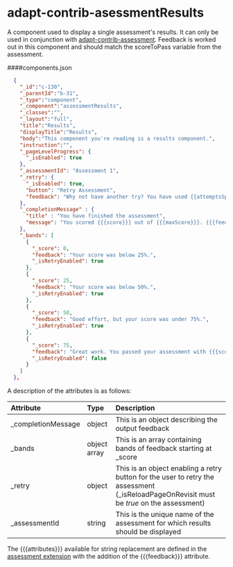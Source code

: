 adapt-contrib-asessmentResults
==============================

A component used to display a single assessment's results. It can only be used in conjunction with [adapt-contrib-assessment](https://github.com/adaptlearning/adapt-contrib-assessment). Feedback is worked out in this component and should match the scoreToPass variable from the assessment.




####components.json

```json
  {
    "_id":"c-130",
    "_parentId":"b-31",
    "_type":"component",
    "_component":"assessmentResults",
    "_classes":"",
    "_layout":"full",
    "title":"Results",
    "displayTitle":"Results",
    "body":"This component you're reading is a results component.",
    "instruction":"",
    "_pageLevelProgress": {
      "_isEnabled": true
    },
    "_assessmentId": "Assessment 1",
    "_retry": {
      "_isEnabled": true,
      "button": "Retry Assessment",
      "feedback": "Why not have another try? You have used {{attemptsSpent}} of {{attempts}} attempt(s), which means you have {{attemptsLeft}} attempt(s) remaining."
    },
    "_completionMessage" : {
      "title" : "You have finished the assessment",
      "message": "You scored {{{score}}} out of {{{maxScore}}}. {{{feedback}}}"
    },
    "_bands": [
      {
        "_score": 0,
        "feedback": "Your score was below 25%.",
        "_isRetryEnabled": true
      },
      {
        "_score": 25,
        "feedback": "Your score was below 50%.",
        "_isRetryEnabled": true
      },
      {
        "_score": 50,
        "feedback": "Good effort, but your score was under 75%.",
        "_isRetryEnabled": true
      },
      {
        "_score": 75,
        "feedback": "Great work. You passed your assessment with {{{scoreAsPercent}}}%.",
        "_isRetryEnabled": false
      }
    ]
  },
```

A description of the attributes is as follows:

| Attribute                 | Type         | Description|
| :-------------------------|:-------------|:-----|
| _completionMessage        | object       | This is an object describing the output feedback |
| _bands                    | object array | This is an array containing bands of feedback starting at _score |
| _retry                    | object       | This is an object enabling a retry button for the user to retry the assessment (_isReloadPageOnRevisit must be *true* on the assessment) |
| _assessmentId             | string       | This is the unique name of the assessment for which results should be displayed |


The {{{attributes}}} available for string replacement are defined in the [assessment extension](https://github.com/adaptlearning/adapt-contrib-assessment) with the addition of the {{{feedback}}} attribute.
